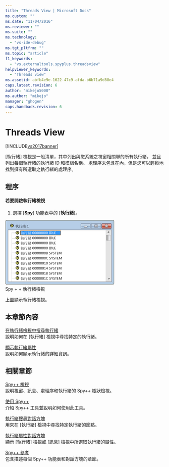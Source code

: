 ```yaml
---
title: "Threads View | Microsoft Docs"
ms.custom: ""
ms.date: "11/04/2016"
ms.reviewer: ""
ms.suite: ""
ms.technology: 
  - "vs-ide-debug"
ms.tgt_pltfrm: ""
ms.topic: "article"
f1_keywords: 
  - "vs.externaltools.spyplus.threadsview"
helpviewer_keywords: 
  - "Threads view"
ms.assetid: abfb4e9e-1622-47c9-afda-b6b71a9d88e4
caps.latest.revision: 6
author: "mikejo5000"
ms.author: "mikejo"
manager: "ghogen"
caps.handback.revision: 6
---
```

# Threads View
[!INCLUDE[vs2017banner](../code-quality/includes/vs2017banner.md)]

\[執行緒\] 檢視是一般清單，其中列出與您系統之視窗相關聯的所有執行緒，  並且列出每個執行緒的執行緒 ID 和模組名稱。  處理序未包含在內，但是您可以輕鬆地找到擁有所選取之執行緒的處理序。  
  
## 程序  
  
#### 若要開啟執行緒檢視  
  
1.  選擇 \[**Spy**\] 功能表中的 \[**執行緒**\]。  
  
 ![Spy&#43;&#43; 執行緒檢視](../debugger/media/spy--_threads.png "Spy\+\+\_Threads")  
Spy \+ \+ 執行緒檢視  
  
 上圖顯示執行緒檢視。  
  
## 本章節內容  
 [在執行緒檢視中搜尋執行緒](../debugger/how-to-search-for-a-thread-in-threads-view.md)  
 說明如何在 \[執行緒\] 檢視中尋找特定的執行緒。  
  
 [顯示執行緒屬性](../Topic/How%20to:%20Display%20Thread%20Properties.md)  
 說明如何顯示執行緒的詳細資訊。  
  
## 相關章節  
 [Spy\+\+ 檢視](../debugger/spy-increment-views.md)  
 說明視窗、訊息、處理序和執行緒的 Spy\+\+ 樹狀檢視。  
  
 [使用 Spy\+\+](../debugger/using-spy-increment.md)  
 介紹 Spy\+\+ 工具並說明如何使用此工具。  
  
 [執行緒搜尋對話方塊](../debugger/thread-search-dialog-box.md)  
 用來在 \[執行緒\] 檢視中尋找特定執行緒的節點。  
  
 [執行緒屬性對話方塊](../debugger/message-properties-dialog-box.md)  
 顯示 \[執行緒\] 檢視或 \[訊息\] 檢視中所選取執行緒的屬性。  
  
 [Spy\+\+ 參考](../debugger/spy-increment-reference.md)  
 包含描述每個 Spy\+\+ 功能表和對話方塊的章節。